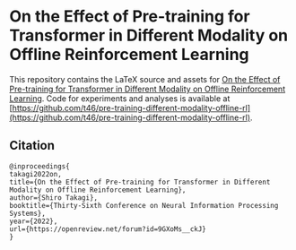 # On the Effect of Pre-training for Transformer in Different Modality on Offline Reinforcement Learning
This repository contains the LaTeX source and assets for [On the Effect of Pre-training for Transformer in Different Modality on Offline Reinforcement Learning](https://openreview.net/pdf?id=9GXoMs__ckJ). Code for experiments and analyses is available at [https://github.com/t46/pre-training-different-modality-offline-rl](https://github.com/t46/pre-training-different-modality-offline-rl).

## Citation
```
@inproceedings{
takagi2022on,
title={On the Effect of Pre-training for Transformer in Different Modality on Offline Reinforcement Learning},
author={Shiro Takagi},
booktitle={Thirty-Sixth Conference on Neural Information Processing Systems},
year={2022},
url={https://openreview.net/forum?id=9GXoMs__ckJ}
}
```
